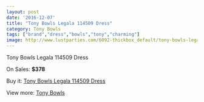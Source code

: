 ```yaml
---
layout: post
date: '2016-12-07'
title: "Tony Bowls Legala 114509 Dress"
category: Tony Bowls
tags: ["brand","dress","bowls","tony","charming"]
image: http://www.lustparties.com/6092-thickbox_default/tony-bowls-legala-114509-dress.jpg
---
```

Tony Bowls Legala 114509 Dress

On Sales: **$378**
<a href="https://www.lustparties.com/en/tony-bowls/2074-tony-bowls-legala-114509-dress.html"><amp-img layout="responsive" width="600" height="600" src="//www.lustparties.com/6092-thickbox_default/tony-bowls-legala-114509-dress.jpg" alt="Tony Bowls Legala 114509 Dress 0" /></a>
<a href="https://www.lustparties.com/en/tony-bowls/2074-tony-bowls-legala-114509-dress.html"><amp-img layout="responsive" width="600" height="600" src="//www.lustparties.com/6093-thickbox_default/tony-bowls-legala-114509-dress.jpg" alt="Tony Bowls Legala 114509 Dress 1" /></a>
<a href="https://www.lustparties.com/en/tony-bowls/2074-tony-bowls-legala-114509-dress.html"><amp-img layout="responsive" width="600" height="600" src="//www.lustparties.com/6094-thickbox_default/tony-bowls-legala-114509-dress.jpg" alt="Tony Bowls Legala 114509 Dress 2" /></a>
<a href="https://www.lustparties.com/en/tony-bowls/2074-tony-bowls-legala-114509-dress.html"><amp-img layout="responsive" width="600" height="600" src="//www.lustparties.com/6095-thickbox_default/tony-bowls-legala-114509-dress.jpg" alt="Tony Bowls Legala 114509 Dress 3" /></a>
<a href="https://www.lustparties.com/en/tony-bowls/2074-tony-bowls-legala-114509-dress.html"><amp-img layout="responsive" width="600" height="600" src="//www.lustparties.com/6096-thickbox_default/tony-bowls-legala-114509-dress.jpg" alt="Tony Bowls Legala 114509 Dress 4" /></a>

Buy it: [Tony Bowls Legala 114509 Dress](https://www.lustparties.com/en/tony-bowls/2074-tony-bowls-legala-114509-dress.html "Tony Bowls Legala 114509 Dress")

View more: [Tony Bowls](https://www.lustparties.com/en/5-tony-bowls "Tony Bowls")